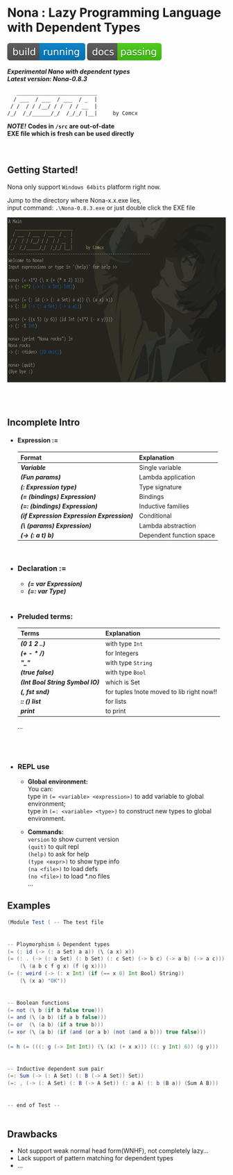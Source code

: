 # Nona : Lazy Programming Language with Dependent Types
![Build Status](https://github.com/Comcx/Nona/blob/master/icon/icon.svg)
![Documentation Status](https://github.com/Comcx/Nona/blob/master/icon/doc-passing.svg)  
  
***Experimental Nano with dependent types***  
***Latest version: Nona-0.8.3***  

```
   __________________________
  / ___  / ___  / ___  / _  |
 / /  / / /__/ / /  / / __  |
/_/  /_/______/_/  /_/_/ |__|     by Comcx

```

***NOTE!***
**Codes in `/src` are out-of-date**  
**EXE file which is fresh can be used directly**  
<br><br>

## Getting Started!

Nona only support `Windows 64bits` platform right now.  

Jump to the directory where Nona-x.x.exe lies,  
input command: `.\Nona-0.8.3.exe` or just double click the EXE file

<img width="700" height="380" src="https://github.com/Comcx/Nona/blob/master/repl-0.8.3.jpg"/>

<br><br>
## Incomplete Intro  

* #### Expression :=
  |Format                                     | Explanation|
  |-------------------------------------------|-------------|
  |***Variable***                             | Single variable|
  |***(Fun params)***                         | Lambda application|
  |***(: Expression type)***                  | Type signature|
  |***(= (bindings) Expression)***            | Bindings|
  |***(=: (bindings) Expression)***           | Inductive families|
  |***(if Expression Expression Expression)***| Conditional|
  |***(\ (params) Expression)***              | Lambda abstraction|
  |***(-> (: a t) b)***                       | Dependent function space|
  <br>
  
* ### Declaration :=
  - ***(= var Expression)***  
  - ***(=: var Type)***
  <br>
 
* ### Preluded terms:
  |Terms                              |Explanation|
  |-----------------------------------|-----------|
  |***(0 1 2 ..)***                   |with type `Int`| 
  |***(+ - * /)***                    |for Integers|  
  |***"_"***                          |with type `String`|  
  |***(true false)***                 |with type `Bool`|  
  |***(Int Bool String Symbol IO)***  |which is Set|  
  |***(, fst snd)***                  |for tuples !note moved to lib right now!!|  
  |***:: () list***                   |for lists|
  |***print***                        |to print|
  ...  
<br><br><br>

* ### REPL use  
  
  - **Global environment:**  
    You can:  
      type in `(= <variable> <expression>)` to add variable to global environment;  
      type in `(=: <variable> <type>)` to construct new types to global environment.  
    
  - **Commands:**  
    `version` to show current version  
    `(quit)` to quit repl  
    `(help)` to ask for help  
    `(type <expr>)` to show type info  
    `(na <file>)` to load defs  
    `(no <file>)` to load *.no files  
    ...  


## Examples

```scala
(Module Test ( -- The test file


-- Ploymorphism & Dependent types
(= (: id (-> (: a Set) a a)) (\ (a x) x))
(= (: . (-> (: a Set) (: b Set) (: c Set) (-> b c) (-> a b) (-> a c))) 
    (\ (a b c f g x) (f (g x))))
(= (: weird (-> (: x Int) (if (== x 0) Int Bool) String))
	(\ (x a) "OK"))


-- Boolean functions
(= not (\ b (if b false true)))
(= and (\ (a b) (if a b false)))
(= or  (\ (a b) (if a true b)))
(= xor (\ (a b) (if (and (or a b) (not (and a b))) true false)))

(= h (= (((: g (-> Int Int)) (\ (x) (+ x x))) ((: y Int) 6)) (g y)))


-- Inductive dependent sum pair
(=: Sum (-> (: A Set) (: B (-> A Set)) Set))
(=: , (-> (: A Set) (: B (-> A Set)) (: a A) (: b (B a)) (Sum A B)))


-- end of Test --



```

## Drawbacks

* Not support weak normal head form(WNHF), not completely lazy...
* Lack support of pattern matching for dependent types
* ...








